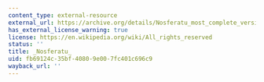 ```yaml
---
content_type: external-resource
external_url: https://archive.org/details/Nosferatu_most_complete_version_93_mins.
has_external_license_warning: true
license: https://en.wikipedia.org/wiki/All_rights_reserved
status: ''
title: _Nosferatu_
uid: fb69124c-35bf-4080-9e00-7fc401c696c9
wayback_url: ''
---
```

